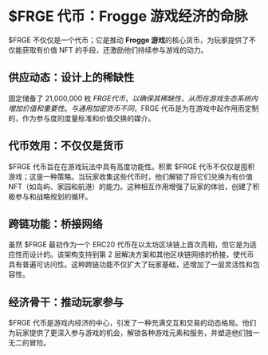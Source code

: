 # $FRGE 代币：Frogge 游戏经济的命脉

$FRGE 不仅仅是一个代币；它是推动 **Frogge 游戏**的核心货币，为玩家提供了不仅能获取有价值 NFT 的手段，还激励他们持续参与游戏的动力。

## 供应动态：设计上的稀缺性
固定储备了 21,000,000 枚 $FRGE 代币，以确保其稀缺性，从而在游戏生态系统内增加价值和重要性。与通用加密货币不同，$FRGE 代币是为在游戏中起作用而定制的，作为参与度的度量标准和价值交换的媒介。

## 代币效用：不仅仅是货币
$FRGE 代币旨在在游戏玩法中具有高度功能性。积累 $FRGE 代币不仅仅是囤积游戏；这是一种策略。当玩家收集这些代币时，他们解锁了将它们兑换为有价值 NFT（如岛屿、家园和航港）的能力。这种相互作用增强了玩家的体验，创建了积极参与和战略规划的循环。

## 跨链功能：桥接网络
虽然 $FRGE 最初作为一个 ERC20 代币在以太坊区块链上首次亮相，但它是为适应性而设计的。该架构支持到第 2 层解决方案和其他区块链网络的桥接，使代币具有普遍可访问性。这种跨链功能不仅扩大了玩家基础，还增加了一层灵活性和包容性。

## 经济骨干：推动玩家参与
$FRGE 代币是游戏内经济的中心，引发了一种充满交互和交易的动态格局。他们为玩家提供了更深入参与游戏的机会，解锁各种游戏元素和服务，并塑造他们独一无二的冒险。
